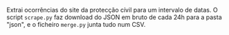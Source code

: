 Extrai ocorrências do site da protecção cívil para um intervalo de datas.
O script `scrape.py` faz download do JSON em bruto de cada 24h para a pasta "json", e o ficheiro `merge.py` junta tudo num CSV.
